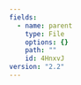 ```yaml
---
fields:
  - name: parent
    type: File
    options: {}
    path: ""
    id: 4HnxvJ
version: "2.2"
---
```

